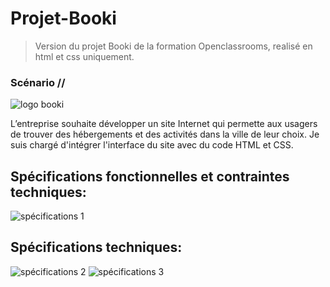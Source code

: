 # Projet-Booki 

> Version du projet Booki de la formation Openclassrooms, realisé en html et css uniquement.

### Scénario //
![logo booki](https://user-images.githubusercontent.com/111232852/221917067-cc6cc860-3daa-4afa-b230-6dda63ffbb53.png)

L’entreprise souhaite développer un site Internet qui permette aux usagers de trouver des hébergements et des activités dans la ville de leur choix.
Je suis chargé d'intégrer l'interface du site avec du code HTML et CSS.

## Spécifications fonctionnelles et contraintes techniques:
![spécifications 1](https://user-images.githubusercontent.com/111232852/221915457-d0977718-b29d-401d-b211-bd9d0d249eac.png)

## Spécifications techniques:
![spécifications 2](https://user-images.githubusercontent.com/111232852/221915893-5b9bb1bc-937d-4ead-ac6c-e45b930b509d.png)
![spécifications 3](https://user-images.githubusercontent.com/111232852/221916445-d432bded-08a3-4e13-a63c-5ba9e414cfff.png)
